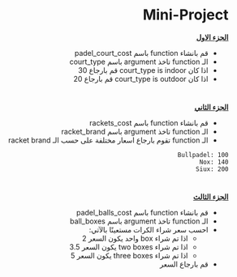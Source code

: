 <div dir=rtl> 


<h1>Mini-Project</h1>


<p dir="rtl">
 <strong><a href="https://docs.google.com/document/d/1stcvqGYWDplD6eUdKk-LS_OkbApIlOyDXrQJ3rbIBoc/edit">الجزء الاول</a></strong></p>
  
  
  
- قم بانشاء function باسم padel_court_cost
- الـ function تاخذ argument باسم court_type
- اذا كان court_type is indoor قم بارجاع 30 
- اذا كان court_type is outdoor قم بارجاع 20

 <h1></h1>
<p dir="rtl">
<strong><a href="https://docs.google.com/document/d/1sA89c0LxxoBCoTHY9UvwdLftiFQ1g3EhAYEMoltLLTg/edit#">الجزء الثاني</a></strong></p>

- قم بانشاء function باسم rackets_cost
- الـ function تاخذ argument باسم racket_brand
- الـ function تقوم بارجاع اسعار مختلفة على حسب الـ racket brand
 ```
 Bullpadel: 100
 Nox: 140
 Siux: 200
 ```
 
 
 <h1></h1>
<p dir="rtl">
<strong><a href="https://docs.google.com/document/d/1BA8t5-qKIBhLCSQFKYVx9syLgFAapT6lXDlLHpM0jmg/edit">الجزء الثالث</a></strong></p>
 
- قم بانشاء function باسم padel_balls_cost
- الـ function تاخذ argument باسم ball_boxes
- احسب سعر شراء الكرات مستعينًا بالآتي:
  - اذا تم شراء box واحد يكون السعر 2
  - اذا تم شراء two boxes يكون السعر 3.5
  - اذا تم شراء three boxes  يكون السعر 5
- قم بارجاع السعر 
 
 
</div>

